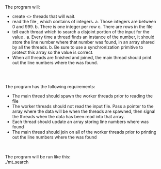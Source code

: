 The program will: <br/>
* create <<number of threads>> threads that will wait. 
* read the file <filename>, which contains <num lines>  of integers.
        a. Those integers are between 0 and 999. 
        b. There is one integer per row
        c. There are <num lines> rows in the file
* tell each thread which to search a disjoint portion of the input for the value <number to search for>. 
        a. Every time a thread finds an instance of the number, it should store the line number where that number was found, in an array shared by all the threads. 
        b. Be sure to use a synchronization primitive to protect this array so the value is correct. 
* When all threads are finished and joined, the main thread should print out the line numbers where the <number to search for> was found. 
<br/>
<br/>

The program has the following requirements:<br/>
* The main thread should spawn the worker threads prior to reading the file
* The worker threads should not read the input file. Pass a pointer to the array where the data will be when the threads are spawned, then signal the threads when the data has been read into that array. 
* Each thread should update an array storing line numbers where <number to search for> was found
* The main thread should join on all of the worker threads prior to printing out the line numbers where the <number to search for> was found
<br/>
<br/>
The program will be run like this: <br/>
./mt_search <filename> <number to search for> <number of threads> <num lines>
